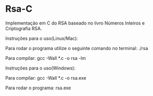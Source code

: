 # Rsa-C
Implementação em C do RSA baseado no livro Números Inteiros e Criptografia RSA.

Instruções para o uso(Linux/Mac):

Para rodar o programa utilize o seguinte comando no terminal:
./rsa

Para compilar:
gcc -Wall *.c -o rsa -lm

Instruções para o uso(Windows):

Para compilar:
gcc -Wall *.c -o rsa.exe

Para rodar o programa:
rsa.exe




